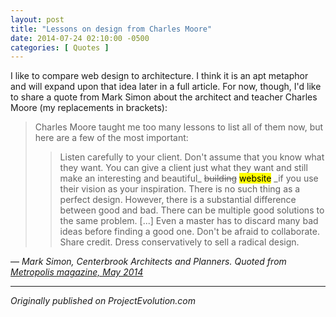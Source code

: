 ```yaml
---
layout: post
title: "Lessons on design from Charles Moore"
date: 2014-07-24 02:10:00 -0500
categories: [ Quotes ]
---
```


I like to compare web design to architecture. I think it is an apt metaphor and will expand upon that idea later in a full article. For now, though, I'd like to share a quote from Mark Simon about the architect and teacher Charles Moore (my replacements in brackets):

> Charles Moore taught me too many lessons to list all of them now, but here are a few of the most important:
> > Listen carefully to your client. Don't assume that you know what they want.
> > You can give a client just what they want and still make an interesting and beautiful_ ~~building~~ <mark>website</mark> _if you use their vision as your inspiration.
> > There is no such thing as a perfect design. However, there is a substantial difference between good and bad.
> > There can be multiple good solutions to the same problem.
> > [...] Even a master has to discard many bad ideas before finding a good one.
> > Don't be afraid to collaborate. Share credit.
> > Dress conservatively to sell a radical design.

— <cite> Mark Simon, Centerbrook Architects and Planners. Quoted from [Metropolis magazine, May 2014](//www.metropolismag.com)</cite>

* * *

*Originally published on ProjectEvolution.com*